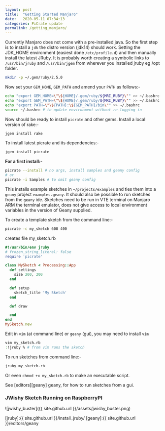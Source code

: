 ```yaml
---
layout: post
title:  "Getting Started Manjaro"
date:   2020-05-11 07:34:13
categories: PiCrate update
permalink: /getting_manjaro/
---
```

Currently Manjaro does not come with a pre-installed java. So the first step is to install a `jdk` the distro version (jdk14) should work. Setting the JDK_HOME environment (easiest done `/etc/profile.d`) and then manually install the latest JRuby. It is probably worth creating a symbolic links to `/usr/bin/jruby` and `/usr/bin/jgem` from wherever you installed jruby eg /opt folder.

```bash
mkdir -p ~/.gem/ruby/2.5.0
```

Now set your `GEM_HOME`, `GEM_PATH` and amend your `PATH` as follows:-

```bash
echo "export GEM_HOME=\"\${HOME}/.gem/ruby/${MRI_RUBY}\"" >> ~/.bashrc
echo "export GEM_PATH=\"\${HOME}/.gem/ruby/${MRI_RUBY}\"" >> ~/.bashrc
echo "export PATH=\"\${PATH}:\${GEM_PATH}/bin\"" >> ~/.bashrc
source ~/.bashrc # to update environment without re-logging in
```
Now should be ready to install `picrate` and other gems.
Install a local version of rake:-
```bash
jgem install rake
```
To install latest picrate and its dependencies:-

```bash
jgem install picrate
```
__For a first install:-__

```bash
picrate --install # no args, install samples and geany config
# or
picrate -i Samples # to omit geany config
```

This installs example sketches in `~/projects/examples` and ties them into a `geany` project `examples.geany`. It should also be possible to run sketches from the `geany` ide. Sketches need to be run in VTE terminal on Manjaro ARM the terminal emulator, does not give access to local environment variables in the version of Geany supplied.

To create a template sketch from the command line:-

```bash
picrate -c my_sketch 600 400
```
creates file my_sketch.rb

```ruby
#!/usr/bin/env jruby
# frozen_string_literal: false
require 'picrate'

class MySketch < Processing::App
  def settings
    size 200, 200
  end

  def setup
    sketch_title 'My Sketch'
  end

  def draw

  end
end
MySketch.new

```

Edit in `vim` (at command line) or `geany` (gui), you may need to install `vim`
```bash
vim my_sketch.rb
:!jruby % # from vim runs the sketch
```

To run sketches from command line:-

```bash
jruby my_sketch.rb
```

Or even `chmod +x my_sketch.rb` to make an executable script.

See [editors][geany] geany, for how to run sketches from a gui.

### JWishy Sketch Running on RaspberryPI

![jwishy_buster]({{ site.github.url }}/assets/jwishy_buster.png)

[buster]: https://gist.github.com/monkstone/04a1272ca9274a2c7e3e1bf170877bfb
[java]:http://ruby-processing.github.io/java/raspberry/
[jruby]:{{ site.github.url }}/install_jruby/
[geany]:{{ site.github.url }}/editors/geany
